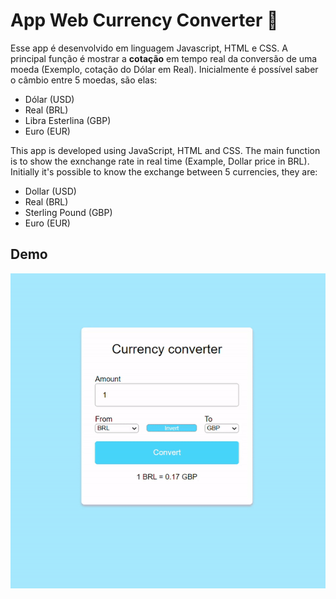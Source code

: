 # App Web Currency Converter 💱

Esse app é desenvolvido em linguagem Javascript, HTML e CSS. A principal função é mostrar a **cotação** em tempo real da conversão de uma moeda (Exemplo, cotação do Dólar em Real). Inicialmente é possível saber o câmbio entre 5 moedas, são elas:

 - Dólar (USD)
 - Real (BRL)
 - Libra Esterlina (GBP)
 - Euro (EUR)

This app is developed using JavaScript, HTML and CSS. The main function is to show the exnchange rate in real time (Example, Dollar price in BRL). Initially it's possible to know the exchange between 5 currencies, they are:

 - Dollar (USD)
 - Real (BRL)
 - Sterling Pound (GBP)
 - Euro (EUR)

## Demo
<p align="center">
    <img src="src/monetario.gif">
</p>
